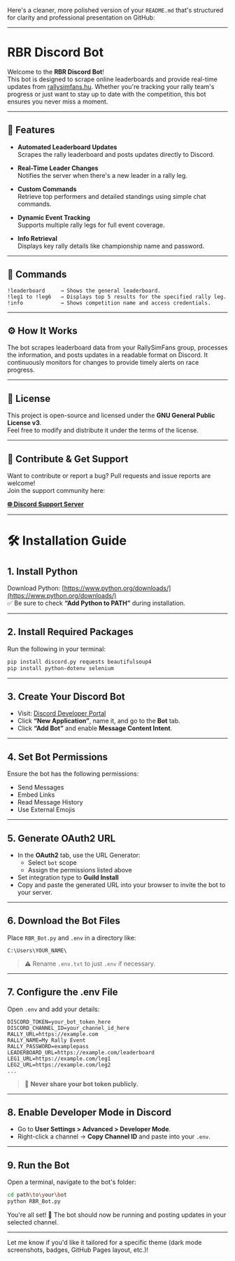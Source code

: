 Here's a cleaner, more polished version of your `README.md` that's structured for clarity and professional presentation on GitHub:

---

# RBR Discord Bot

Welcome to the **RBR Discord Bot**!  
This bot is designed to scrape online leaderboards and provide real-time updates from [rallysimfans.hu](https://rallysimfans.hu/). Whether you're tracking your rally team's progress or just want to stay up to date with the competition, this bot ensures you never miss a moment.

---

## 🚗 Features

- **Automated Leaderboard Updates**  
  Scrapes the rally leaderboard and posts updates directly to Discord.

- **Real-Time Leader Changes**  
  Notifies the server when there's a new leader in a rally leg.

- **Custom Commands**  
  Retrieve top performers and detailed standings using simple chat commands.

- **Dynamic Event Tracking**  
  Supports multiple rally legs for full event coverage.

- **Info Retrieval**  
  Displays key rally details like championship name and password.

---

## 💬 Commands

```
!leaderboard     → Shows the general leaderboard.
!leg1 to !leg6   → Displays top 5 results for the specified rally leg.
!info            → Shows competition name and access credentials.
```

---

## ⚙️ How It Works

The bot scrapes leaderboard data from your RallySimFans group, processes the information, and posts updates in a readable format on Discord. It continuously monitors for changes to provide timely alerts on race progress.

---

## 🧾 License

This project is open-source and licensed under the **GNU General Public License v3**.  
Feel free to modify and distribute it under the terms of the license.

---

## 🤝 Contribute & Get Support

Want to contribute or report a bug? Pull requests and issue reports are welcome!  
Join the support community here:

**[🌐 Discord Support Server](https://discord.gg/HbRaM2taQG)**

---

# 🛠 Installation Guide

## 1. Install Python

Download Python: [https://www.python.org/downloads/](https://www.python.org/downloads/)  
✅ Be sure to check **“Add Python to PATH”** during installation.

---

## 2. Install Required Packages

Run the following in your terminal:

```bash
pip install discord.py requests beautifulsoup4
pip install python-dotenv selenium
```

---

## 3. Create Your Discord Bot

- Visit: [Discord Developer Portal](https://discord.com/developers/applications)
- Click **“New Application”**, name it, and go to the **Bot** tab.
- Click **“Add Bot”** and enable **Message Content Intent**.

---

## 4. Set Bot Permissions

Ensure the bot has the following permissions:

- Send Messages  
- Embed Links  
- Read Message History  
- Use External Emojis  

---

## 5. Generate OAuth2 URL

- In the **OAuth2** tab, use the URL Generator:
  - Select `bot` scope
  - Assign the permissions listed above
- Set integration type to **Guild Install**  
- Copy and paste the generated URL into your browser to invite the bot to your server.

---

## 6. Download the Bot Files

Place `RBR_Bot.py` and `.env` in a directory like:

```
C:\Users\YOUR_NAME\
```

> ⚠️ Rename `.env.txt` to just `.env` if necessary.

---

## 7. Configure the .env File

Open `.env` and add your details:

```env
DISCORD_TOKEN=your_bot_token_here
DISCORD_CHANNEL_ID=your_channel_id_here
RALLY_URL=https://example.com
RALLY_NAME=My Rally Event
RALLY_PASSWORD=examplepass
LEADERBOARD_URL=https://example.com/leaderboard
LEG1_URL=https://example.com/leg1
LEG2_URL=https://example.com/leg2
...
```

> 🔐 **Never share your bot token publicly.**

---

## 8. Enable Developer Mode in Discord

- Go to **User Settings > Advanced > Developer Mode**.
- Right-click a channel → **Copy Channel ID** and paste into your `.env`.

---

## 9. Run the Bot

Open a terminal, navigate to the bot's folder:

```bash
cd path\to\your\bot
python RBR_Bot.py
```

You're all set! 🎉 The bot should now be running and posting updates in your selected channel.

---

Let me know if you'd like it tailored for a specific theme (dark mode screenshots, badges, GitHub Pages layout, etc.)!
